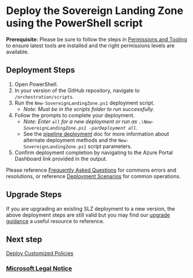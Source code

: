 # Deploy the Sovereign Landing Zone using the PowerShell script

**Prerequisite:** Please be sure to follow the steps in [Permissions and Tooling](05-Permissions-Tooling.md) to ensure latest tools are installed and the right permissions levels are available.

## Deployment Steps

1. Open PowerShell.
1. In your version of the GitHub repository, navigate to `/orchestration/scripts`.
1. Run the `New-SovereignLandingZone.ps1` deployment script.
      - *Note: Must be in the scripts folder to run successfully.*
1. Follow the prompts to complete your deployment.
     - *Note: Enter `all` for a new deployment or run as `.\New-SovereignLandingZone.ps1 -parDeployment all`.*
     - See the [pipeline deployment](scenarios/Pipeline-Deployments.md) doc for more information about alternate deployment methods and the `New-SovereignLandingZone.ps1` script parameters.
1. Confirm deployment completion by navigating to the Azure Portal Dashboard link provided in the output.

Please reference [Frequently Asked Questions](12-FAQ.md) for commons errors and resolutions, or reference [Deployment Scenarios](scenarios/README.md) for common operations.

## Upgrade Steps

If you are upgrading an existing SLZ deployment to a new version, the above deployment steps are still valid but you may find our [upgrade guidance](./upgrades/README.md) a useful resource to reference.

## Next step

[Deploy Customized Policies](09-Customize-Policies.md)

### [Microsoft Legal Notice](./NOTICE.md)
